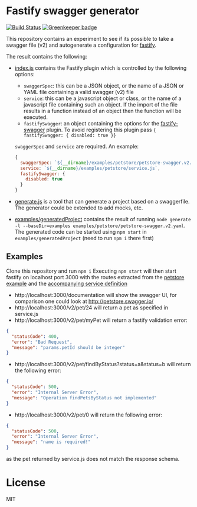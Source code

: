 # Fastify swagger generator
[![Build Status](https://travis-ci.org/seriousme/fastify-swaggergen.svg?branch=master)](https://travis-ci.org/seriousme/fastify-swaggergen)
[![Greenkeeper badge](https://badges.greenkeeper.io/seriousme/fastify-swaggergen.svg)](https://greenkeeper.io/)

This repository contains an experiment to see if its possible to take a swagger file (v2) and autogenerate a configuration for [fastify](https://www.fastify.io).


The result contains the following:

* [index.js](index.js) contains the Fastify plugin which is controlled by the following options:
  - `swaggerSpec`: this can be a JSON object, or the name of a JSON or YAML file containing a valid swagger (v2) file 
  - `service`: this can be a javascript object or class, or the name of a javascript file containing such an object. If the import of the file results in a function instead of an object then the function will be executed.
  - `fastifySwagger`: an object containing the options for the [fastify-swagger](https://github.com/fastify/fastify-swagger) plugin. To avoid registering this plugin pass `{ fastifySwagger: { disabled: true }}`

  `swaggerSpec` and `service` are required. An example:
  ```javascript
  {
    swaggerSpec: `${__dirname}/examples/petstore/petstore-swagger.v2.json`,
    service: `${__dirname}/examples/petstore/service.js`,
    fastifySwagger: {
      disabled: true
    }
  }
  ```

* [generate.js](generate.js) is a tool that can generate a project based on a swaggerfile. The generator could be extended to add mocks, etc.

* [examples/generatedProject](examples/generatedProject) contains the result of running `node generate -l --baseDir=examples examples/petstore/petstore-swagger.v2.yaml`. The generated code can be started using `npm start` in `examples/generatedProject` (need to run `npm i` there first)

## Examples

Clone this repository and run `npm i` 
Executing `npm start` will then start fastify on localhost port 3000 with the
routes extracted from the [petstore example](examples/petstore/petstore-swagger.v2.json) and the [accompanying service definition](examples/petstore/service.js)

* http://localhost:3000/documentation will show the swagger UI, for comparison one could look
  at http://petstore.swagger.io/
* http://localhost:3000/v2/pet/24 will return a pet as specified in service.js
* http://localhost:3000/v2/pet/myPet will return a fastify validation error:

```json
{
  "statusCode": 400,
  "error": "Bad Request",
  "message": "params.petId should be integer"
}
```

* http://localhost:3000/v2/pet/findByStatus?status=a&status=b will return
  the following error:

```json
{
  "statusCode": 500,
  "error": "Internal Server Error",
  "message": "Operation findPetsByStatus not implemented"
}
```

* http://localhost:3000/v2/pet/0 will return the following error:

```json
{
  "statusCode": 500,
  "error": "Internal Server Error",
  "message": "name is required!"
}
```

as the pet returned by service.js does not match the response schema.

# License
MIT
